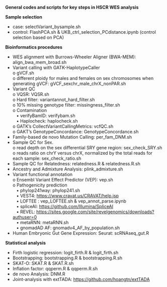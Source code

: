 **General codes and scripts for key steps in HSCR WES analysis**

**Sample selection**
-	case: selectVariant_bysample.sh <br>
-	control: FlashPCA.sh & UKB_ctrl_selection_PCdistance.ipynb (control selection based on PCA) <br>

**Bioinformatics procedures**
-	WES alignment with Burrows-Wheeler Aligner (BWA-MEM): align_bwa_mem_broad.sh <br>
-	Variant calling with GATK-HaplotypeCaller <br>
  o	gVCF.sh <br>
  o	different ploidy for males and females on sex chromosomes when generating gVCF: gVCF_sexchr_male_chrX_nonPAR.sh <br>
-	Variant QC <br>
o	VQSR: VQSR.sh <br>
o	Hard filter: variantannot_hard_filter.sh <br>
o	10% missing genotype filter: missingness_filter.sh <br>
o	Contamination <br>
  &nbsp;&nbsp;&nbsp;•	verifyBamID: verifybam.sh <br>
  &nbsp;&nbsp;&nbsp;•	Haplocheck: haplocheck.sh <br>
o	GATK’s CollectVariantCallingMetrics: vcfQC.sh <br>
o	GAKT’s GenotypeConcordance: GenotypeConcordance.sh <br>
-	Family-based de novo Mutation Calling: per_fam_DNM.sh <br>
-	Sample QC for Sex. <br>
o	read depth on the sex differential SRY gene region: sex_check_SRY.sh <br>
o	reads ratio on chrY versus chrX, normalized by the total reads for each sample: sex_check_ratio.sh <br>
-	Sample QC for Relatedness: relatedness.R & relatedness.R.sh <br>
-	Ancestry and Admixture Analysis: plink_admixture.sh <br>
-	Variant functional annotation <br>
o	Ensembl Variant Effect Predictor (VEP): vep.sh <br>
o	Pathogenicity prediction <br>
  &nbsp;&nbsp;&nbsp;•	phylop241way: phylop241.sh <br>
  &nbsp;&nbsp;&nbsp;•	VEST4: https://www.cravat.us/CRAVAT/help.jsp <br>
  &nbsp;&nbsp;&nbsp;•	LOFTEE : vep_LOFTEE.sh & vep_annot_parse.ipynb <br>
  &nbsp;&nbsp;&nbsp;•	spliceAI: https://github.com/Illumina/SpliceAI <br>
  &nbsp;&nbsp;&nbsp;•	REVEL: https://sites.google.com/site/revelgenomics/downloads?authuser=0 <br>
  &nbsp;&nbsp;&nbsp;•	metaRNN: metaRNN.sh <br>
&nbsp;&nbsp;&nbsp;•	gnomadAD AF: gnomadv4_AF_by_population.sh <br>
-	Human Embryonic Gut Gene Expression: Seurat: scRNAseq_gut.R <br>

**Statistical analysis**
-	Firth logistic regression: logit_firth.R & logit_firth.sh <br>
-	Bootstrapping: bootstrapping.R & bootstrapping.R.sh <br>
-	SKAT-O: SKAT.R & SKAT.R.sh <br>
-	Inflation factor: qqperm.R & qqperm.R.sh <br>
-	de novo Analysis: DNM.R <br>
-	Joint-analysis with extTADA: https://github.com/hoangtn/extTADA <br>
